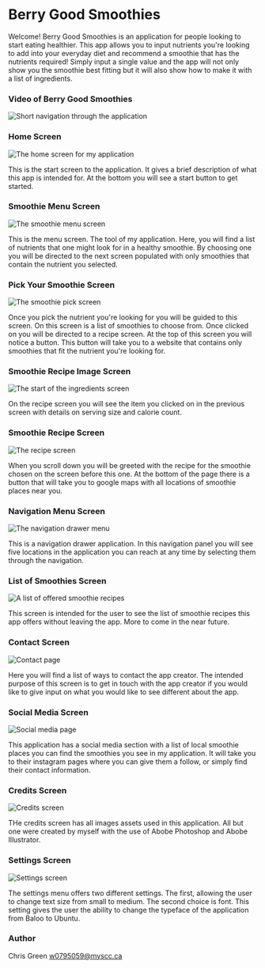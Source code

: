 # Berry Good Smoothies

Welcome! Berry Good Smoothies is an application for people looking to start eating healthier. This app allows you to input nutrients you're looking to add into your everyday diet and recommend a smoothie that has the nutrients required! Simply input a single value and the app will not only show you the smoothie best fitting but it will also show how to make it with a list of ingredients. 

### Video of Berry Good Smoothies
![Short navigation through the application](https://giphy.com/gifs/UxLJpYElAFzhYB5TcJ/fullscreen)

### Home Screen
![The home screen for my application](readmeimages/home_screenn.png)

This is the start screen to the application. It gives a brief description of what this app is intended for. At the bottom you will see a start button to get started.

### Smoothie Menu Screen
![The smoothie menu screen](readmeimages/smoothie_menu_screen.png)

This is the menu screen. The tool of my application. Here, you will find a list of nutrients that one might look for in a healthy smoothie. By choosing one you will be directed to the next screen populated with only smoothies that contain the nutrient you selected. 

### Pick Your Smoothie Screen
![The smoothie pick screen](readmeimages/smoothie_pick_screen.png)

Once you pick the nutrient you're looking for you will be guided to this screen. On this screen is a list of smoothies to choose from. Once clicked on you will be directed to a recipe screen. At the top of this screen you will notice a button. This button will take you to a website that contains only smoothies that fit the nutrient you're looking for.

### Smoothie Recipe Image Screen
![The start of the ingredients screen](readmeimages/smoothie_recipe_screen_one.png)

On the recipe screen you will see the item you clicked on in the previous screen with details on serving size and calorie count.

### Smoothie Recipe Screen
![The recipe screen](readmeimages/smoothie_recipe_screen_two.png)

When you scroll down you will be greeted with the recipe for the smoothie chosen on the screen before this one. At the bottom of the page there is a button that will take you to google maps with all locations of smoothie places near you.

### Navigation Menu Screen
![The navigation drawer menu](readmeimages/nav_screen.png)

This is a navigation drawer application. In this navigation panel you will see five locations in the application you can reach at any time by selecting them through the navigation.

### List of Smoothies Screen
![A list of offered smoothie recipes](readmeimages/smoothie_list-screen.png)

This screen is intended for the user to see the list of smoothie recipes this app offers without leaving the app. More to come in the near future.

### Contact Screen 
![Contact page](readmeimages/contact_screen.png)

Here you will find a list of ways to contact the app creator. The intended purpose of this screen is to get in touch with the app creator if you would like to give input on what you would like to see different about the app.

### Social Media Screen
![Social media page](readmeimages/social_media_screen.png)

This application has a social media section with a list of local smoothie places you can find the smoothies you see in my application. It will take you to their instagram pages where you can give them a follow, or simply find their contact information.

### Credits Screen
![Credits screen](readmeimages/credits_screen.png)

THe credits screen has all images assets used in this application. All but one were created by myself with the use of Abobe Photoshop and Abobe Illustrator.

### Settings Screen
![Settings screen](readmeimages/settings_screen.png)

The settings menu offers two different settings. The first, allowing the user to change text size from small to medium. The second choice is font. This setting gives the user the ability to change the typeface of the application from Baloo to Ubuntu.

### Author
Chris Green
w0795059@myscc.ca